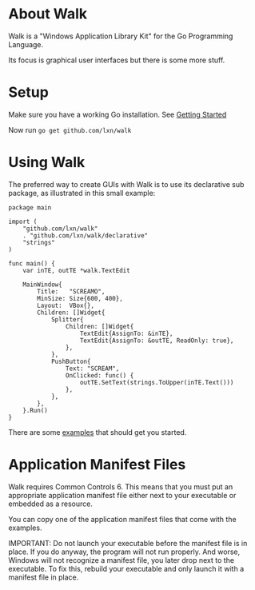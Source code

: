 About Walk
==========

Walk is a "Windows Application Library Kit" for the Go Programming Language.

Its focus is graphical user interfaces but there is some more stuff.

Setup
=====

Make sure you have a working Go installation.
See [Getting Started](http://golang.org/doc/install.html)

Now run `go get github.com/lxn/walk`

Using Walk
==========

The preferred way to create GUIs with Walk is to use its declarative sub package,
as illustrated in this small example:

	package main
	
	import (
		"github.com/lxn/walk"
		. "github.com/lxn/walk/declarative"
		"strings"
	)
	
	func main() {
		var inTE, outTE *walk.TextEdit
	
		MainWindow{
			Title:   "SCREAMO",
			MinSize: Size{600, 400},
			Layout:  VBox{},
			Children: []Widget{
				Splitter{
					Children: []Widget{
						TextEdit{AssignTo: &inTE},
						TextEdit{AssignTo: &outTE, ReadOnly: true},
					},
				},
				PushButton{
					Text: "SCREAM",
					OnClicked: func() {
						outTE.SetText(strings.ToUpper(inTE.Text()))
					},
				},
			},
		}.Run()
	}

There are some [examples](examples) that should get you started.

Application Manifest Files
==========================
Walk requires Common Controls 6. This means that you must put an appropriate
application manifest file either next to your executable or embedded as a
resource.

You can copy one of the application manifest files that come with the examples.

IMPORTANT: Do not launch your executable before the manifest file is in place.
If you do anyway, the program will not run properly. And worse, Windows will not
recognize a manifest file, you later drop next to the executable. To fix this,
rebuild your executable and only launch it with a manifest file in place.